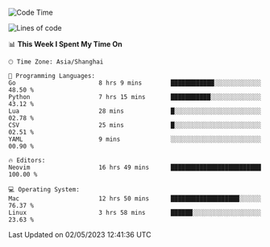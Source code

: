 <!--START_SECTION:waka-->
![Code Time](http://img.shields.io/badge/Code%20Time-1%2C334%20hrs%2019%20mins-blue)

![Lines of code](https://img.shields.io/badge/From%20Hello%20World%20I%27ve%20Written-269.5%20thousand%20lines%20of%20code-blue)

📊 **This Week I Spent My Time On** 

```text
🕑︎ Time Zone: Asia/Shanghai

💬 Programming Languages: 
Go                       8 hrs 9 mins        ████████████░░░░░░░░░░░░░   48.50 % 
Python                   7 hrs 15 mins       ███████████░░░░░░░░░░░░░░   43.12 % 
Lua                      28 mins             █░░░░░░░░░░░░░░░░░░░░░░░░   02.78 % 
CSV                      25 mins             █░░░░░░░░░░░░░░░░░░░░░░░░   02.51 % 
YAML                     9 mins              ░░░░░░░░░░░░░░░░░░░░░░░░░   00.90 % 

🔥 Editors: 
Neovim                   16 hrs 49 mins      █████████████████████████   100.00 % 

💻 Operating System: 
Mac                      12 hrs 50 mins      ███████████████████░░░░░░   76.37 % 
Linux                    3 hrs 58 mins       ██████░░░░░░░░░░░░░░░░░░░   23.63 % 
```


 Last Updated on 02/05/2023 12:41:36 UTC
<!--END_SECTION:waka-->

